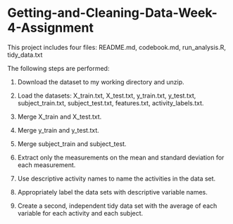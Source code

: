 # Getting-and-Cleaning-Data-Week-4-Assignment
This project includes four files: README.md, codebook.md, run_analysis.R, tidy_data.txt

The following steps are performed:

1) Download the dataset to my working directory and unzip.

2) Load the datasets: X_train.txt, X_test.txt, y_train.txt, y_test.txt, subject_train.txt, subject_test.txt, features.txt, activity_labels.txt.

3) Merge  X_train and X_test.txt.

4) Merge  y_train and y_test.txt.

5) Merge subject_train and subject_test.

6) Extract only the measurements on the mean and standard deviation for each measurement.

7) Use descriptive activity names to name the activities in the data set.

8) Appropriately label the data sets with descriptive variable names.

9) Create a second, independent tidy data set with the average of each variable for each activity and each subject.
